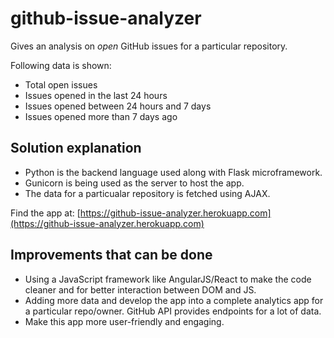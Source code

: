 # github-issue-analyzer
Gives an analysis on *open* GitHub issues for a particular repository.

Following data is shown:
* Total open issues
* Issues opened in the last 24 hours
* Issues opened between 24 hours and 7 days
* Issues opened more than 7 days ago

Solution explanation
--------------------
* Python is the backend language used along with Flask microframework.
* Gunicorn is being used as the server to host the app.
* The data for a particualar repository is fetched using AJAX.

Find the app at: [https://github-issue-analyzer.herokuapp.com](https://github-issue-analyzer.herokuapp.com)

Improvements that can be done
-----------------------------
* Using a JavaScript framework like AngularJS/React to make the code cleaner and for better interaction between DOM and JS.
* Adding more data and develop the app into a complete analytics app for a particular repo/owner. GitHub API provides endpoints for a lot of data.
* Make this app more user-friendly and engaging.
